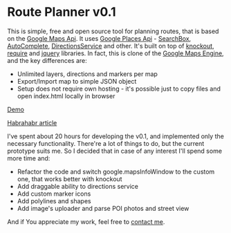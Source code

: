Route Planner v0.1
=====

This is simple, free and open source tool for planning routes, that is based on the [Google Maps Api](https://developers.google.com/maps/). 
It uses [Google Places Api](https://developers.google.com/maps/documentation/javascript/places) - [SearchBox](https://developers.google.com/maps/documentation/javascript/examples/places-searchbox), [AutoComplete](https://developers.google.com/maps/documentation/javascript/places-autocomplete), [DirectionsService](https://developers.google.com/maps/documentation/javascript/examples/directions-draggable) and other. It's built on top of [knockout](http://knockoutjs.com), [require](http://requirejs.org) and [jquery](http://jquery.com) libraries.
In fact, this is clone of the [Google Maps Engine](https://mapsengine.google.com/map/), and the key differences are:

* Unlimited layers, directions and markers per map
* Export/Import map to simple JSON object
* Setup does not require own hosting - it's possible just to copy files and open index.html locally in browser

[Demo](http://kasheftin.github.io/RoutePlanner/)

[Habrahabr article](http://habrahabr.ru/post/214743/)

I've spent about 20 hours for developing the v0.1, and implemented only the necessary functionality. There're a lot of things to do, but the current prototype suits me. So I decided that in case of any interest I'll spend some more time and:

* Refactor the code and switch google.mapsInfoWindow to the custom one, that works better with knockout
* Add draggable ability to directions service
* Add custom marker icons
* Add polylines and shapes
* Add image's uploader and parse POI photos and street view

And if You appreciate my work, feel free to [contact me](http://ragneta.com).  
